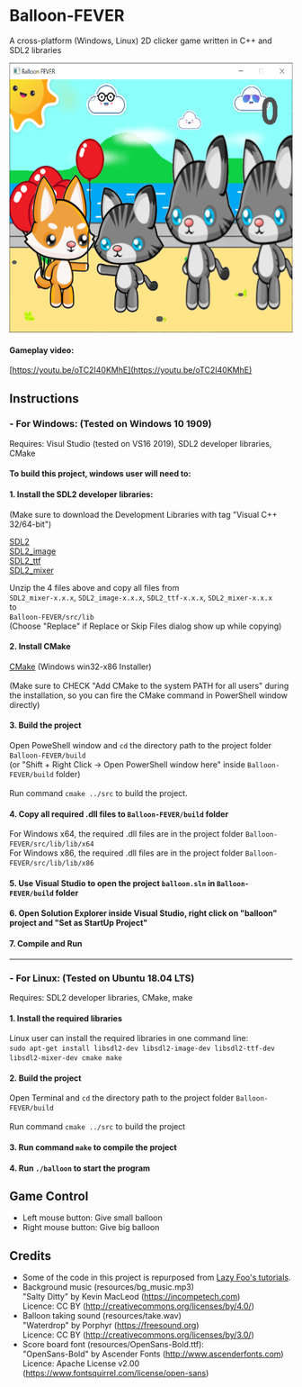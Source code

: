 # Balloon-FEVER
A cross-platform (Windows, Linux) 2D clicker game written in C++ and SDL2 libraries

<img src="resources/preview.PNG" width="600px" height="479px"></img>

#### Gameplay video:
[https://youtu.be/oTC2I40KMhE](https://youtu.be/oTC2I40KMhE)

## Instructions

### - For Windows: (Tested on Windows 10 1909)
Requires: Visul Studio (tested on VS16 2019), SDL2 developer libraries, CMake

#### To build this project, windows user will need to:
#### 1. Install the SDL2 developer libraries:
(Make sure to download the Development Libraries with tag "Visual C++ 32/64-bit")<br>

[SDL2](https://www.libsdl.org/download-2.0.php)<br/> 
[SDL2_image](https://www.libsdl.org/projects/SDL_image/)<br/>
[SDL2_ttf](https://www.libsdl.org/projects/SDL_ttf/)<br/>
[SDL2_mixer](https://www.libsdl.org/projects/SDL_mixer/)<br/>

Unzip the 4 files above and copy all files from</br>
`SDL2_mixer-x.x.x`, `SDL2_image-x.x.x`, `SDL2_ttf-x.x.x`, `SDL2_mixer-x.x.x`</br>
to</br>
`Balloon-FEVER/src/lib`</br>
(Choose "Replace" if Replace or Skip Files dialog show up while copying)

#### 2. Install CMake
[CMake](https://cmake.org/download/)
(Windows win32-x86 Installer)</br>
</br>
(Make sure to CHECK "Add CMake to the system PATH for all users" during the installation, so you can fire the CMake command in PowerShell window directly)</br>

#### 3. Build the project
Open PoweShell window and `cd` the directory path to the project folder `Balloon-FEVER/build`</br>
(or "Shift + Right Click -> Open PowerShell window here" inside `Balloon-FEVER/build` folder)</br>
</br>
Run command `cmake ../src` to build the project.

#### 4. Copy all required .dll files to `Balloon-FEVER/build` folder
For Windows x64, the required .dll files are in the project folder `Balloon-FEVER/src/lib/lib/x64`</br>
For Windows x86, the required .dll files are in the project folder `Balloon-FEVER/src/lib/lib/x86`</br>

#### 5. Use Visual Studio to open the project `balloon.sln` in `Balloon-FEVER/build` folder
#### 6. Open Solution Explorer inside Visual Studio, right click on "balloon" project and "Set as StartUp Project"
#### 7. Compile and Run
---
### - For Linux: (Tested on Ubuntu 18.04 LTS)
Requires: SDL2 developer libraries, CMake, make

#### 1. Install the required libraries
Linux user can install the required libraries in one command line:</br>
`sudo apt-get install libsdl2-dev libsdl2-image-dev libsdl2-ttf-dev libsdl2-mixer-dev cmake make`

#### 2. Build the project
Open Terminal and `cd` the directory path to the project folder `Balloon-FEVER/build`</br>
</br>
Run command `cmake ../src` to build the project

#### 3. Run command `make` to compile the project
#### 4. Run `./balloon` to start the program

## Game Control
- Left mouse button: Give small balloon
- Right mouse button: Give big balloon

## Credits
 - Some of the code in this project is repurposed from [Lazy Foo's tutorials](http://lazyfoo.net/tutorials/SDL/index.php).
 - Background music (resources/bg_music.mp3)
<br>"Salty Ditty" by Kevin MacLeod (https://incompetech.com)
<br>Licence: CC BY (http://creativecommons.org/licenses/by/4.0/)
 - Balloon taking sound (resources/take.wav)
 <br>"Waterdrop" by Porphyr (https://freesound.org)
 <br>Licence: CC BY (http://creativecommons.org/licenses/by/3.0/)
 - Score board font (resources/OpenSans-Bold.ttf): 
<br>"OpenSans-Bold" by Ascender Fonts (http://www.ascenderfonts.com) 
<br>Licence: Apache License v2.00 (https://www.fontsquirrel.com/license/open-sans)
